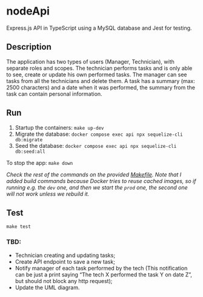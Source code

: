 # nodeApi
Express.js API in TypeScript using a MySQL database and Jest for testing.

## Description
The application has two types of users (Manager, Technician), with separate 
roles and scopes.
The technician performs tasks and is only able to see, create or update his own
performed tasks.
The manager can see tasks from all the technicians and delete them.
A task has a summary (max: 2500 characters) and a date when it was performed, 
the summary from the task can contain personal information.


## Run
1. Startup the containers: `make up-dev`
2. Migrate the database: `docker compose exec api npx sequelize-cli db:migrate`
3. Seed the database: `docker compose exec api npx sequelize-cli db:seed:all`

To stop the app: `make down`

*Check the rest of the commands on the provided [Makefile](Makefile). Note that I added
build commands because Docker tries to reuse cached images, so if running e.g. 
the `dev` one, and then we start the `prod` one, the second one will not work 
unless we rebuild it.*


## Test
`make test`



### TBD:
- Technician creating and updating tasks;
- Create API endpoint to save a new task;
- Notify manager of each task performed by the tech (This notification can be 
just a print saying “The tech X performed the task Y on date Z”, but should not 
block any http request);
- Update the UML diagram.



